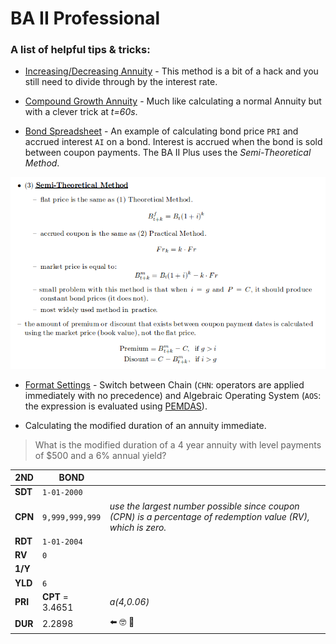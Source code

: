 # BA II Professional

### A list of helpful tips & tricks:
 
* [Increasing/Decreasing Annuity](http://www.actuarialoutpost.com/actuarial_discussion_forum/showthread.php?t=48035#3) - This method is a bit of a hack and you still need to divide through by the interest rate.

* [Compound Growth Annuity](https://www.youtube.com/watch?v=sEB-SG82lSM) - Much like calculating a normal Annuity but with a clever  trick at *t=60s*.

* [Bond Spreadsheet](https://www.youtube.com/watch?v=y9Hhad_CAHg) - An example of calculating bond price `PRI` and accrued interest `AI` on a bond. Interest is accrued when the bond is sold between coupon payments. The BA II Plus uses the *Semi-Theoretical Method*.

![semi theoretical](https://github.com/Infinite-Actuary/BA-II-Plus-Professional/blob/master/images/semi-theoretical-method.png)

* [Format Settings](https://www.youtube.com/watch?v=OWajtj8ewn0) - Switch between Chain (`CHN`: operators are applied immediately with no precedence) and Algebraic Operating System (`AOS`: the expression is evaluated using [PEMDAS](https://en.wikipedia.org/wiki/Order_of_operations)).

* Calculating the modified duration of an annuity immediate.
> What is the modified duration of a 4 year annuity with level payments of $500 and a 6% annual yield?

| **2ND** | **BOND**        |                                                                                                             |
|-----|---------------|-------------------------------------------------------------------------------------------------------------|
| **SDT** | `1-01-2000`     |                                                                                                             |
| **CPN** | `9,999,999,999` | *use the largest number possible since coupon (CPN) is a percentage of redemption value (RV), which is zero.* |
| **RDT** | `1-01-2004`     |                                                                                                             |
| **RV**  | `0`             |                                                                                                             |
| **1/Y** |               |                                                                                                             |
| **YLD** | `6`             |                                                                                                             |
| **PRI** | **CPT** = 3.4651  | *a(4,0.06)*                                                                                                   |
| **DUR** | 2.2898        |   ⬅️ 🤓 💯                                                                                                          |
